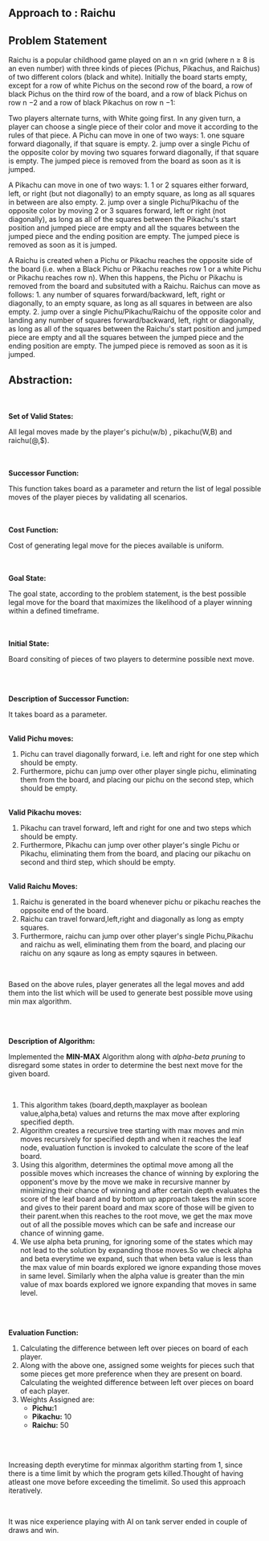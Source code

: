 
## Approach to : Raichu
<h2>Problem Statement</h2>
<p>Raichu is a popular childhood game played on an n ×n grid (where n ≥ 8 is an even number) with three
kinds of pieces (Pichus, Pikachus, and Raichus) of two different colors (black and white). Initially the board
starts empty, except for a row of white Pichus on the second row of the board, a row of black Pichus on the
third row of the board, and a row of black Pichus on row n −2 and a row of black Pikachus on row n −1:</p>

<p>Two players alternate turns, with White going first.
In any given turn, a player can choose a single piece of their color and move it according to the rules of that
piece.
A Pichu can move in one of two ways:
1. one square forward diagonally, if that square is empty.
2. jump over a single Pichu of the opposite color by moving two squares forward diagonally, if that
square is empty. The jumped piece is removed from the board as soon as it is jumped.</p>

<p>A Pikachu can move in one of two ways:
1. 1 or 2 squares either forward, left, or right (but not diagonally) to an empty square, as long as all
squares in between are also empty.
2. jump over a single Pichu/Pikachu of the opposite color by moving 2 or 3 squares forward, left or
right (not diagonally), as long as all of the squares between the Pikachu's start position and jumped
piece are empty and all the squares between the jumped piece and the ending position are empty. The
jumped piece is removed as soon as it is jumped.</p>

<p>A Raichu is created when a Pichu or Pikachu reaches the opposite side of the board (i.e. when a Black
Pichu or Pikachu reaches row 1 or a white Pichu or Pikachu reaches row n). When this happens, the Pichu
or Pikachu is removed from the board and subsituted with a Raichu. Raichus can move as follows:
1. any number of squares forward/backward, left, right or diagonally, to an empty square, as long as all
squares in between are also empty.
2. jump over a single Pichu/Pikachu/Raichu of the opposite color and landing any number of squares
forward/backward, left, right or diagonally, as long as all of the squares between the Raichu's start
position and jumped piece are empty and all the squares between the jumped piece and the ending
position are empty. The jumped piece is removed as soon as it is jumped.</p>

<h2>Abstraction:</h2><br><br>
<b>Set of Valid States: </b>
<p>All legal moves made by the player's pichu(w/b) , pikachu(W,B) and raichu(@,$).</p><br><br>
<b>Successor Function:</b>
<p>This function takes board as a parameter and return the list of legal possible moves of the player pieces by validating all scenarios.</p><br><br>
<b>Cost Function:</b>
<p>Cost of generating legal move for the pieces available is uniform.</p><br><br>
<b>Goal State:</b>
<p>The goal state, according to the problem statement, is the best possible legal move for the board that maximizes the likelihood of a player winning within a defined timeframe.</p><br><br>
<b>Initial State:</b>
<p>Board consiting of pieces of two players to determine possible next move.</p><br><br>

<b>Description of Successor Function:</b><br>
<p>It takes board as a parameter.</p><br>
<b>Valid Pichu moves:</b>
<ol>
<li>Pichu can travel diagonally forward, i.e. left and right for one step which should be empty.</li>
<li>Furthermore, pichu can jump over other player single pichu, eliminating them from the board, and placing our pichu on the second step, which should be empty.</li>
</ol><br>
<b>Valid Pikachu moves:</b>
<ol>
<li>Pikachu can travel forward, left and right for one and two steps which should be empty.</li>
<li>Furthermore, Pikachu can jump over other player's single Pichu or Pikachu, eliminating them from the board, and placing our pikachu on second and third step, which should be empty.</li>
</ol><br>
<b>Valid Raichu Moves:</b>
<ol>
<li>Raichu is generated in the board whenever pichu or pikachu reaches the oppsoite end of the board.</li>
<li>Raichu can travel forward,left,right and diagonally as long as empty squares.</li>
<li>Furthermore, raichu can jump over other player's single Pichu,Pikachu and raichu as well, eliminating them from the board, and placing our raichu on any sqaure as long as empty sqaures in between.</li>
</ol>
<br>
<p>Based on the above rules, player generates all the legal moves and add them into the list which will be used to generate best possible move using min max algorithm.</p><br><br> 


<b>Description of Algorithm:</b><br>
<p>Implemented the <b>MIN-MAX</b> Algorithm along with <i>alpha-beta pruning</i> to disregard some states in order to determine the best next move for the given board.</p><br>
<ol>
<li>This algorithm takes (board,depth,maxplayer as boolean value,alpha,beta) values and returns the max move after exploring specified depth.</li>
<li>Algorithm creates a recursive tree starting with max moves and min moves recursively for specified depth and when it reaches the leaf node, evaluation function is invoked to calculate the score of the leaf board.</li>
<li>Using this algorithm, determines the optimal move among all the possible moves which increases the chance of winning by exploring the opponent's move by the move we make in recursive manner by minimizing their chance of winning and after certain depth evaluates the score of the leaf board and by bottom up approach takes the min score and gives to their parent board and max score of those will be given to their parent.when this reaches to the root move, we get the max move out of all the possible moves which can be safe and increase our chance of winning game.</li>
<li>We use alpha beta pruning, for ignoring some of the states which may not lead to the solution by expanding those moves.So we check alpha and beta everytime we expand, such that when beta value is less than the max value of min boards explored we ignore expanding those moves in same level.
Similarly when the alpha value is greater than the min value of max boards explored we ignore expanding that moves in same level.</li>
</ol>

<bR><br>

<b>Evaluation Function:</b>
<br>
<ol>
<li>Calculating the difference between left over pieces on board of each player.</li>
<li>Along with the above one, assigned some weights for pieces such that some pieces get more preference when they are present on board.
Calculating the weighted difference between left over pieces on board of each player.</li>
<li>Weights Assigned are:
<ul>
<li><b>Pichu:</b>1</li>
<li><b>Pikachu:</b> 10</li>
<li><b>Raichu:</b> 50 </li>
</ul></li></ol><br><br>

<p>Increasing depth everytime for minmax algorithm starting from 1, since there is a time limit by which the program gets killed.Thought of having atleast one move before exceeding the timelimit. So used this approach iteratively.</p><br>
<p>It was nice experience playing with AI on tank server ended in couple of draws and win.</p>


    

